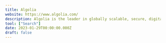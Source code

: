 ```yaml
---
title: Algolia
website: https://www.algolia.com/
description: Algolia is the leader in globally scalable, secure, digital search and discovery experiences that are ultrafast and reliable.
tool: ["Search"]
date: 2023-01-29T00:00:00.000Z
draft: false
---
```


